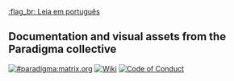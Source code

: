[:flag_br: Leia em português](/README.md)

## Documentation and visual assets from the Paradigma collective

[![#paradigma:matrix.org](https://img.shields.io/badge/chat-%23paradigma:matrix.org-74c59d.svg?longCache=true&style=for-the-badge)](https://riot.im/app/#/room/!mTftlNrhXDxQHwFvET:matrix.org) [![Wiki](https://img.shields.io/badge/wiki-lightgrey.svg?longCache=true&style=for-the-badge)](https://gitlab.com/_paradigma/shellpunks/wiki) [![Code of Conduct](https://img.shields.io/badge/code%20of%20conduct-red.svg?longCache=true&style=for-the-badge)](https://gitlab.com/_paradigmahs/documentation/wikis/C%C3%B3digo-de-Conduta)

